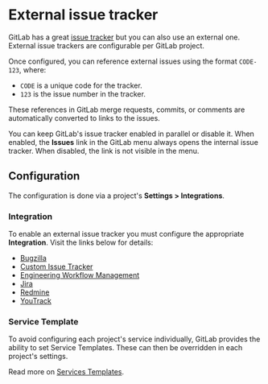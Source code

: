 # External issue tracker

GitLab has a great [issue tracker](../user/project/issues/index.md) but you can also use an external
one. External issue trackers are configurable per GitLab project.

Once configured, you can reference external issues using the format `CODE-123`, where:

- `CODE` is a unique code for the tracker.
- `123` is the issue number in the tracker.

These references in GitLab merge requests, commits, or comments are automatically converted to links to the issues.

You can keep GitLab's issue tracker enabled in parallel or disable it. When enabled, the **Issues** link in the
GitLab menu always opens the internal issue tracker. When disabled, the link is not visible in the menu.

## Configuration

The configuration is done via a project's **Settings > Integrations**.

### Integration

To enable an external issue tracker you must configure the appropriate **Integration**.
Visit the links below for details:

- [Bugzilla](../user/project/integrations/bugzilla.md)
- [Custom Issue Tracker](../user/project/integrations/custom_issue_tracker.md)
- [Engineering Workflow Management](../user/project/integrations/ewm.md)
- [Jira](../user/project/integrations/jira.md)
- [Redmine](../user/project/integrations/redmine.md)
- [YouTrack](../user/project/integrations/youtrack.md)

### Service Template

To avoid configuring each project's service individually, GitLab provides the ability to set
Service Templates. These can then be overridden in each project's settings.

Read more on [Services Templates](../user/project/integrations/services_templates.md).
